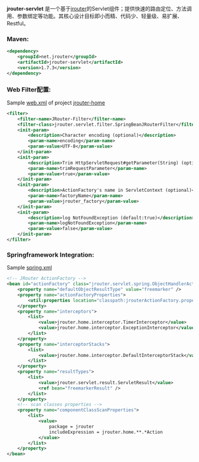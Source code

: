 
**jrouter-servlet** 是一个基于[jrouter](https://github.com/innjj/jrouter)的Servlet组件；提供快速的路由定位、方法调用、参数绑定等功能。其核心设计目标即小而精、代码少、轻量级、易扩展、Restful。


### Maven: ###

```xml
<dependency>
    <groupId>net.jrouter</groupId>
    <artifactId>jrouter-servlet</artifactId>
    <version>1.7.3</version>
</dependency>
```
### Web Filter配置: ###

Sample [web.xml](https://github.com/innjj/jrouter-home/blob/master/src/main/webapp/WEB-INF/web.xml) of project [jrouter-home](https://github.com/innjj/jrouter-home)

```xml
<filter>
    <filter-name>JRouter-Filter</filter-name>
    <filter-class>jrouter.servlet.filter.SpringBeanJRouterFilter</filter-class>
    <init-param>
        <description>Character encoding (optional)</description>
        <param-name>encoding</param-name>
        <param-value>UTF-8</param-value>
    </init-param>
    <init-param>
        <description>Trim HttpServletRequest#getParameter(String) (optional) (default:false)</description>
        <param-name>trimRequestParameter</param-name>
        <param-value>true</param-value>
    </init-param>
    <init-param>
        <description>ActionFactory's name in ServletContext (optional)</description>
        <param-name>factoryName</param-name>
        <param-value>jrouter_factory</param-value>
    </init-param>
    <init-param>
        <description>log NotFoundException (default:true)</description>
        <param-name>logNotFoundException</param-name>
        <param-value>false</param-value>
    </init-param>
</filter>
```
### Springframework Integration: ###

Sample [spring.xml](https://github.com/innjj/jrouter-home/blob/master/src/main/resources/jrouter-home-spring.xml)

```xml
<!-- JRouter ActionFactory -->
<bean id="actionFactory" class="jrouter.servlet.spring.ObjectHandlerActionFactoryBean">
    <property name="defaultObjectResultType" value="freemarker" />
    <property name="actionFactoryProperties">
        <util:properties location="classpath:jrouterActionFactory.properties" />
    </property>
    <property name="interceptors">
        <list>
            <value>jrouter.home.interceptor.TimerInterceptor</value>
            <value>jrouter.home.interceptor.ExceptionInterceptor</value>
        </list>
    </property>
    <property name="interceptorStacks">
        <list>
            <value>jrouter.home.interceptor.DefaultInterceptorStack</value>
        </list>
    </property>
    <property name="resultTypes">
        <list>
            <value>jrouter.servlet.result.ServletResult</value>
            <ref bean="freemarkerResult" />
        </list>
    </property>
    <!-- scan classes properties -->
    <property name="componentClassScanProperties">
        <list>
            <value>
                package = jrouter
                includeExpression = jrouter.home.**.*Action
            </value>
        </list>
    </property>
</bean>
```